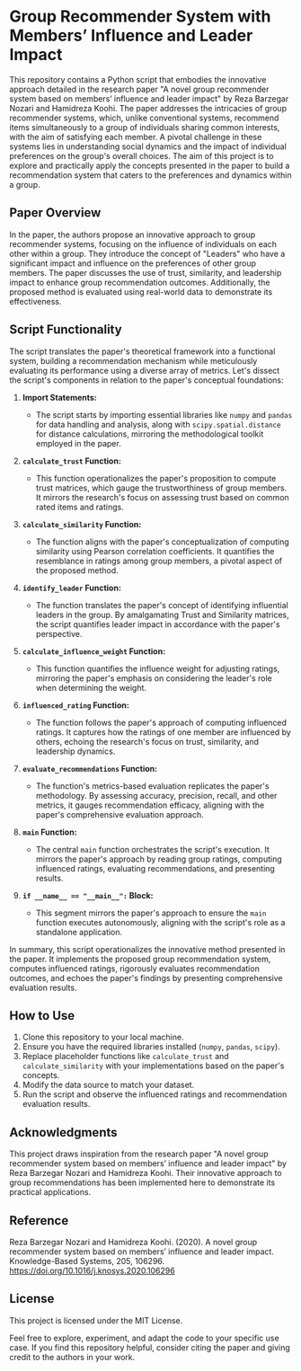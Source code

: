 # Group Recommender System with Members’ Influence and Leader Impact

This repository contains a Python script that embodies the innovative approach detailed in the research paper "A novel group recommender system based on members’ influence and leader impact" by Reza Barzegar Nozari and Hamidreza Koohi. The paper addresses the intricacies of group recommender systems, which, unlike conventional systems, recommend items simultaneously to a group of individuals sharing common interests, with the aim of satisfying each member. A pivotal challenge in these systems lies in understanding social dynamics and the impact of individual preferences on the group's overall choices. The aim of this project is to explore and practically apply the concepts presented in the paper to build a recommendation system that caters to the preferences and dynamics within a group.

## Paper Overview

In the paper, the authors propose an innovative approach to group recommender systems, focusing on the influence of individuals on each other within a group. They introduce the concept of "Leaders" who have a significant impact and influence on the preferences of other group members. The paper discusses the use of trust, similarity, and leadership impact to enhance group recommendation outcomes. Additionally, the proposed method is evaluated using real-world data to demonstrate its effectiveness.

## Script Functionality

The script translates the paper's theoretical framework into a functional system, building a recommendation mechanism while meticulously evaluating its performance using a diverse array of metrics. Let's dissect the script's components in relation to the paper's conceptual foundations:

1. **Import Statements:**
   - The script starts by importing essential libraries like `numpy` and `pandas` for data handling and analysis, along with `scipy.spatial.distance` for distance calculations, mirroring the methodological toolkit employed in the paper.

2. **`calculate_trust` Function:**
   - This function operationalizes the paper's proposition to compute trust matrices, which gauge the trustworthiness of group members. It mirrors the research's focus on assessing trust based on common rated items and ratings.

3. **`calculate_similarity` Function:**
   - The function aligns with the paper's conceptualization of computing similarity using Pearson correlation coefficients. It quantifies the resemblance in ratings among group members, a pivotal aspect of the proposed method.

4. **`identify_leader` Function:**
   - The function translates the paper's concept of identifying influential leaders in the group. By amalgamating Trust and Similarity matrices, the script quantifies leader impact in accordance with the paper's perspective.

5. **`calculate_influence_weight` Function:**
   - This function quantifies the influence weight for adjusting ratings, mirroring the paper's emphasis on considering the leader's role when determining the weight.

6. **`influenced_rating` Function:**
   - The function follows the paper's approach of computing influenced ratings. It captures how the ratings of one member are influenced by others, echoing the research's focus on trust, similarity, and leadership dynamics.

7. **`evaluate_recommendations` Function:**
   - The function's metrics-based evaluation replicates the paper's methodology. By assessing accuracy, precision, recall, and other metrics, it gauges recommendation efficacy, aligning with the paper's comprehensive evaluation approach.

8. **`main` Function:**
   - The central `main` function orchestrates the script's execution. It mirrors the paper's approach by reading group ratings, computing influenced ratings, evaluating recommendations, and presenting results.

9. **`if __name__ == "__main__":` Block:**
   - This segment mirrors the paper's approach to ensure the `main` function executes autonomously, aligning with the script's role as a standalone application.

In summary, this script operationalizes the innovative method presented in the paper. It implements the proposed group recommendation system, computes influenced ratings, rigorously evaluates recommendation outcomes, and echoes the paper's findings by presenting comprehensive evaluation results.

## How to Use

1. Clone this repository to your local machine.
2. Ensure you have the required libraries installed (`numpy`, `pandas`, `scipy`).
3. Replace placeholder functions like `calculate_trust` and `calculate_similarity` with your implementations based on the paper's concepts.
4. Modify the data source to match your dataset.
5. Run the script and observe the influenced ratings and recommendation evaluation results.

## Acknowledgments

This project draws inspiration from the research paper "A novel group recommender system based on members’ influence and leader impact" by Reza Barzegar Nozari and Hamidreza Koohi. Their innovative approach to group recommendations has been implemented here to demonstrate its practical applications.

## Reference
Reza Barzegar Nozari and Hamidreza Koohi. (2020). A novel group recommender system based on members’ influence and leader impact. Knowledge-Based Systems, 205, 106296. https://doi.org/10.1016/j.knosys.2020.106296

## License

This project is licensed under the MIT License.

Feel free to explore, experiment, and adapt the code to your specific use case. If you find this repository helpful, consider citing the paper and giving credit to the authors in your work.
